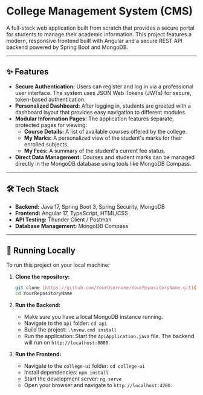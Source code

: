 # College Management System (CMS)

A full-stack web application built from scratch that provides a secure portal for students to manage their academic information. This project features a modern, responsive frontend built with Angular and a secure REST API backend powered by Spring Boot and MongoDB.

---

## ✨ Features

- **Secure Authentication:** Users can register and log in via a professional user interface. The system uses JSON Web Tokens (JWTs) for secure, token-based authentication.
- **Personalized Dashboard:** After logging in, students are greeted with a dashboard layout that provides easy navigation to different modules.
- **Modular Information Pages:** The application features separate, protected pages for viewing:
    - **Course Details:** A list of available courses offered by the college.
    - **My Marks:** A personalized view of the student's marks for their enrolled subjects.
    - **My Fees:** A summary of the student's current fee status.
- **Direct Data Management:** Courses and student marks can be managed directly in the MongoDB database using tools like MongoDB Compass.

---

## 🛠️ Tech Stack

- **Backend:** Java 17, Spring Boot 3, Spring Security, MongoDB
- **Frontend:** Angular 17, TypeScript, HTML/CSS
- **API Testing:** Thunder Client / Postman
- **Database Management:** MongoDB Compass

---

## 🚀 Running Locally

To run this project on your local machine:

1.  **Clone the repository:**
    ```bash
    git clone [https://github.com/YourUsername/YourRepositoryName.git](https://github.com/YourUsername/YourRepositoryName.git)
    cd YourRepositoryName
    ```

2.  **Run the Backend:**
    - Make sure you have a local MongoDB instance running.
    - Navigate to the `api` folder: `cd api`
    - Build the project: `.\mvnw.cmd install`
    - Run the application: Start the `ApiApplication.java` file. The backend will run on `http://localhost:8080`.

3.  **Run the Frontend:**
    - Navigate to the `college-ui` folder: `cd college-ui`
    - Install dependencies: `npm install`
    - Start the development server: `ng serve`
    - Open your browser and navigate to `http://localhost:4200`.
